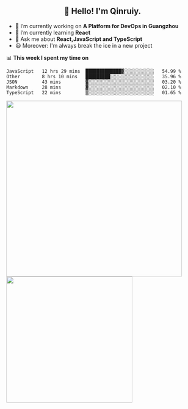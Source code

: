 <h2 align="center">👋 Hello! I'm Qinruiy.</h2>


- 🔭 I’m currently working on **A Platform for DevOps in Guangzhou**
- 🌱 I’m currently learning **React**
- 💬 Ask me about **React,JavaScript and TypeScript**
- 😃 Moreover: I'm always break the ice in a new project

📊 **This week I spent my time on**

<!--START_SECTION:waka-->
```text
JavaScript   12 hrs 29 mins  █████████████▓░░░░░░░░░░░   54.99 % 
Other        8 hrs 10 mins   █████████░░░░░░░░░░░░░░░░   35.96 % 
JSON         43 mins         ▓░░░░░░░░░░░░░░░░░░░░░░░░   03.20 % 
Markdown     28 mins         ▓░░░░░░░░░░░░░░░░░░░░░░░░   02.10 % 
TypeScript   22 mins         ▒░░░░░░░░░░░░░░░░░░░░░░░░   01.65 % 
```
<!--END_SECTION:waka-->

<p>
<img align="left" width="460" src="https://github-readme-stats.vercel.app/api?username=Qinruiy&custom_title=Qrinruiy's Github Stats&theme=graywhite&hide_border=true"/> <img align="left" width="330" src="https://github-readme-stats.vercel.app/api/top-langs/?username=Qinruiy&layout=compact&theme=graywhite&hide_border=true"/>
</p>
